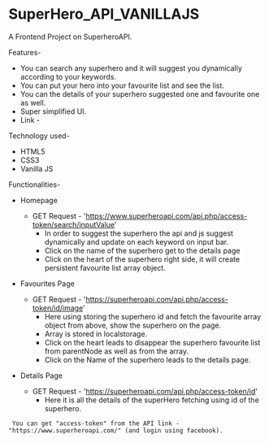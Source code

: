# SuperHero_API_VANILLAJS
A Frontend Project on SuperheroAPI.

Features-
* You can search any superhero and it will suggest you dynamically according to your keywords.
* You can put your hero into your favourite list and see the list.
* You can the details of your superhero suggested one and favourite one as well.
* Super simplified UI.
* Link -

Technology used-
* HTML5
* CSS3
* Vanilla JS

Functionalities-
* Homepage
  - GET Request - 'https://www.superheroapi.com/api.php/access-token/search/inputValue'
    - In order to suggest the superhero the api and js suggest dynamically and update on each keyword on input bar.
    - Click on the name of the superhero get to the details page
    - Click on the heart of the superhero right side, it will create persistent favourite list array object.
           
* Favourites Page 
  - GET Request - 'https://superheroapi.com/api.php/access-token/id/image'
    - Here using storing the superhero id and fetch the favourite array object from above, show the superhero on the page.
    - Array is stored in localstorage.
    - Click on the heart leads to disappear the superhero favourite list from parentNode as well as from the array.
    - Click on the Name of the superhero leads to the details page.
                  
* Details Page  
  - GET Request - 'https://superheroapi.com/api.php/access-token/id'
    - Here it is all the details of the superHero fetching using id of the superhero.
              
``` You can get "access-token" from the API link - "https://www.superheroapi.com/" (and login using facebook).```
